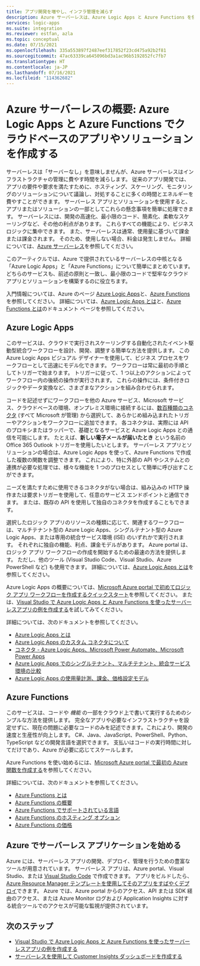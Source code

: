 ```yaml
---
title: アプリ開発を増やし、インフラ管理を減らす
description: Azure サーバーレスは、Azure Logic Apps と Azure Functions を使用する際に、インフラストラクチャの管理にかかる費用を抑えながら、クラウドベースのアプリケーション作成に集中する
services: logic-apps
ms.suite: integration
ms.reviewer: estfan, azla
ms.topic: conceptual
ms.date: 07/15/2021
ms.openlocfilehash: 335a553897f2487eef317852f23cd475a92b2f81
ms.sourcegitcommit: 47ac63339ca645096bd3a1ac96b5192852fc7fb7
ms.translationtype: HT
ms.contentlocale: ja-JP
ms.lasthandoff: 07/16/2021
ms.locfileid: "114362682"
---
```

# <a name="azure-serverless-overview-create-cloud-based-apps-and-solutions-with-azure-logic-apps-and-azure-functions"></a>Azure サーバーレスの概要: Azure Logic Apps と Azure Functions でクラウドベースのアプリやソリューションを作成する

サーバーレスは「サーバーなし」を意味しませんが、Azure サーバーレスはインフラストラクチャの管理に費やす時間を減らします。 従来のアプリ開発では、アプリの要件や要求を満たすために、ホスティング、スケーリング、モニタリングのソリューションについて議論し、対処することに多くの時間とエネルギーを費やすことができます。 サーバーレス アプリとソリューションを使用すると、アプリまたはソリューションの一部としてこれらの懸念事項を簡単に処理できます。 サーバーレスには、開発の高速化、最小限のコード、簡素化、柔軟なスケーリングなど、その他の利点があります。 これらすべての機能により、ビジネス ロジックに集中できます。 また、サーバーレスは通常、使用量に基づいて課金または課金されます。 そのため、使用しない場合、料金は発生しません。 詳細については、[Azure サーバーレス](https://azure.microsoft.com/solutions/serverless/)を参照してください。

このアーティクルでは、Azure で提供されているサーバーレスの中核となる「Azure Logic Apps」と「Azure Functions」について簡単にまとめています。 どちらのサービスも、前述の原則と一致し、最小限のコードで堅牢なクラウド アプリとソリューションを構築するのに役立ちます。

入門情報については、Azure のページ [Azure Logic Apps](https://azure.microsoft.com/services/logic-apps/)と、[Azure Functions](https://azure.microsoft.com/services/functions/)を参照してください。 詳細については、[Azure Logic Apps とは](logic-apps-overview.md)と、[Azure Functions とは](../azure-functions/functions-overview.md)のドキュメント ページを参照してください。

## <a name="azure-logic-apps"></a>Azure Logic Apps

このサービスは、クラウドで実行されスケーリングする自動化されたイベント駆動型統合ワークフローを設計、開発、調整する簡単な方法を提供します。 この Azure Logic Apps ビジュアル デザイナーを使用して、ビジネス プロセスをワークフローとして迅速にモデル化できます。 ワークフローは常に最初の手順としてトリガーで始まります。 トリガーに従って、1 つ以上のアクションによってワークフロー内の後続の操作が実行されます。 これらの操作には、条件付きロジックやデータ変換など、さまざまなアクションを組み合わせられます。

コードを記述せずにワークフローを他の Azure サービス、Microsoft サービス、クラウドベースの環境、オンプレミス環境に接続するには、[数百種類のコネクタ](/connectors/connector-reference/connector-reference-logicapps-connectors/) (すべて Microsoft が管理) から選択して、あらかじめ組み込まれたトリガーやアクションをワークフローに追加できます。 各コネクタは、実際には API のプロキシまたはラッパーで、基礎となるサービスと Azure Logic Apps との通信を可能にします。 たとえば、**新しい電子メールが届いたとき** という名前の Office 365 Outlook トリガーを使用したいとします。 サーバーレス アプリとソリューションの場合は、Azure Logic Apps を使って、Azure Functions で作成した複数の関数を調整できます。 これにより、特に外部の API やシステムとの連携が必要な処理では、様々な機能を 1 つのプロセスとして簡単に呼び出すことができます。

ニーズを満たすために使用できるコネクタがない場合は、組み込みの HTTP 操作または要求トリガーを使用して、任意のサービス エンドポイントと通信できます。 または、既存の API を使用して独自のコネクタを作成することもできます。

選択したロジック アプリのリソースの種類に応じて、関連するワークフローは、マルチテナント型の Azure Logic Apps、シングルテナント型の Azure Logic Apps、または専用の統合サービス環境 (ISE) のいずれかで実行されます。 それぞれに独自の機能、利点、課金モデルがあります。 Azure portal は、ロジック アプリ ワークフローの作成を開始するための最速の方法を提供します。 ただし、他のツール (Visual Studio Code、Visual Studio、Azure PowerShell など) も使用できます。 詳細については、[Azure Logic Apps とは](logic-apps-overview.md)を参照してください。

Azure Logic Apps の概要については、[Microsoft Azure portal で初めてロジック アプリ ワークフローを作成するクイックスタート](quickstart-create-first-logic-app-workflow.md)を参照してください。 または、[Visual Studio で Azure Logic Apps と Azure Functions を使ったサーバーレスアプリの例を作成する](create-serverless-apps-visual-studio.md)を試してみてください。

詳細については、次のドキュメントを参照してください。

* [Azure Logic Apps とは](logic-apps-overview.md)
* [Azure Logic Apps のカスタム コネクタについて](../connectors/apis-list.md)
* [コネクタ - Azure Logic Apps、Microsoft Power Automate、Microsoft Power Apps](/connectors/connectors)
* [Azure Logic Apps でのシングルテナント、マルチテナント、統合サービス環境の比較](single-tenant-overview-compare.md)
* [Azure Logic Apps の使用量計測、課金、価格設定モデル](logic-apps-pricing.md)

## <a name="azure-functions"></a>Azure Functions

このサービスは、コードや *機能* の一部をクラウド上で書いて実行するためのシンプルな方法を提供します。 完全なアプリや必要なインフラストラクチャを設定せずに、現在の問題に必要なコードのみを記述できます。これにより、開発の速度と生産性が向上します。 C#、Java、JavaScript、PowerShell、Python、TypeScript などの開発言語を選択できます。 支払いはコードの実行時間に対してだけであり、Azure が必要に応じてスケールします。

Azure Functions を使い始めるには、[Microsoft Azure portal で最初の Azure 関数を作成する](../azure-functions/functions-create-function-app-portal.md)を参照してください。

詳細については、次のドキュメントを参照してください。

* [Azure Functions とは](../azure-functions/functions-overview.md)
* [Azure Functions の概要](../azure-functions/functions-get-started.md)
* [Azure Functions でサポートされている言語](../azure-functions/supported-languages.md)
* [Azure Functions のホスティング オプション](../azure-functions/functions-scale.md)
* [Azure Functions の価格](../azure-functions/pricing.md)

## <a name="get-started-with-serverless-apps-in-azure"></a>Azure でサーバーレス アプリケーションを始める

Azure には、サーバーレス アプリの開発、デプロイ、管理を行うための豊富なツールが用意されています。 サーバーレス アプリは、Azure portal、Visual Studio、または [Visual Studio Code](quickstart-create-logic-apps-visual-studio-code.md) で作成できます。 アプリをビルドしたら、[Azure Resource Manager テンプレートを使用してそのアプリをすばやくデプロイ](logic-apps-deploy-azure-resource-manager-templates.md)できます。 Azure では、Azure portal からのアクセス、API または SDK 経由のアクセス、または Azure Monitor ログおよび Application Insights に対する統合ツールでのアクセスが可能な監視が提供されています。

## <a name="next-steps"></a>次のステップ

* [Visual Studio で Azure Logic Apps と Azure Functions を使ったサーバーレスアプリの例を作成する](create-serverless-apps-visual-studio.md)
* [サーバーレスを使用して Customer Insights ダッシュボードを作成する](logic-apps-scenario-social-serverless.md)